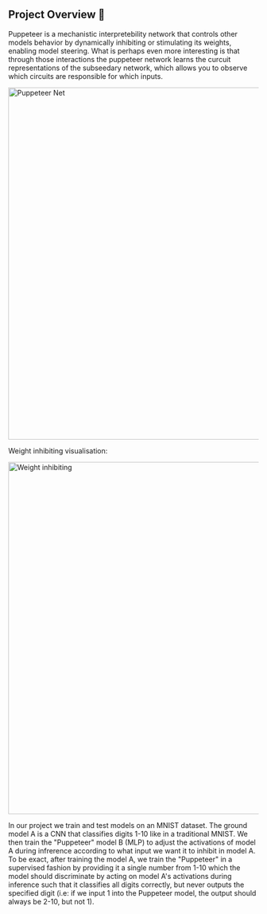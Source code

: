 ## Project Overview 🔎

Puppeteer is a mechanistic interpretebility network that controls other models behavior by dynamically inhibiting or stimulating its weights, enabling model steering. What is perhaps even more interesting is that through those interactions the puppeteer network learns the curcuit representations of the subseedary network, which allows you to observe which circuits are responsible for which inputs.

<img width="707" alt="Puppeteer Net" src="https://github.com/user-attachments/assets/6af5ecd0-9e6f-460c-9ce3-e903a8aa99d2">


Weight inhibiting visualisation:

<img width="707" alt="Weight inhibiting" src="https://github.com/user-attachments/assets/c7ec42b0-2bdf-4946-98c6-9bc75c84d15d">


In our project we train and test models on an MNIST dataset. The ground model A is a CNN that classifies digits 1-10 like in a traditional MNIST. We then train the  "Puppeteer" model B (MLP) to adjust the activations of model A during infrerence according to what input we want it to inhibit in model A. To be exact, after training the model A, we train the "Puppeteer" in a supervised fashion by providing it a single number from 1-10 which the model should discriminate by acting on model A's activations during inference such that it classifies all digits correctly, but never outputs the specified digit (i.e: if we input 1 into the Puppeteer model, the output should always be 2-10, but not 1).
